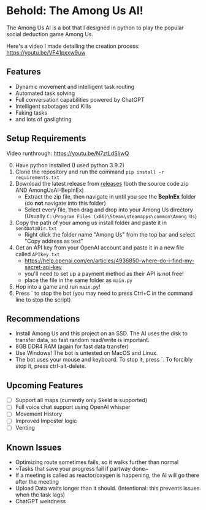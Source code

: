 # Behold: The Among Us AI!
The Among Us AI is a bot that I designed in python to play the popular social deduction game Among Us. 

Here's a video I made detailing the creation process: https://youtu.be/VF41pxxw9uw

## Features
- Dynamic movement and intelligent task routing
- Automated task solving
- Full conversation capabilities powered by ChatGPT
- Intelligent sabotages and Kills
- Faking tasks
- and lots of gaslighting

## Setup Requirements
Video runthrough: https://youtu.be/N7ztLdSIjwQ

0. Have python installed (I used python 3.9.2)
1. Clone the repository and run the command `pip install -r requirements.txt`
2. Download the latest release from [releases](https://github.com/TimShaw1/Among-Us-AI/releases/latest) (both the source code zip AND AmongUsAI-BepInEx)
    - Extract the zip file, then navigate in until you see the **BepInEx** folder (do **not** navigate into this folder)
    - Select every file, then drag and drop into your Among Us directory (Usually `C:\Program Files (x86)\Steam\steamapps\common\Among Us`)
3. Copy the path of your among us install folder and paste it in `sendDataDir.txt`
    - Right click the folder name "Among Us" from the top bar and select "Copy address as text"
4. Get an API key from your OpenAI account and paste it in a new file called `APIkey.txt`
    - https://help.openai.com/en/articles/4936850-where-do-i-find-my-secret-api-key
    - you'll need to set up a payment method as their API is not free!
    - place the file in the same folder as `main.py`
5. Hop into a game and run `main.py`!
6. Press ` to stop the bot (you may need to press Ctrl+C in the command line to stop the script)

## Recommendations
- Install Among Us and this project on an SSD. The AI uses the disk to transfer data, so fast random read/write is important.
- 8GB DDR4 RAM (again for fast data transfer)
- Use Windows! The bot is untested on MacOS and Linux.
- The bot uses your mouse and keyboard. To stop it, press `. To forcibly stop it, press ctrl-alt-delete.

## Upcoming Features
- [ ] Support all maps (currently only Skeld is supported)
- [ ] Full voice chat support using OpenAI whisper
- [ ] Movement History
- [ ] Improved Imposter logic
- [ ] Venting

## Known Issues
- Optimizing route sometimes fails, so it walks further than normal
- ~Tasks that save your progress fail if partway done~
- If a meeting is called as reactor/oxygen is happening, the AI will go there after the meeting
- Upload Data waits longer than it should. (Intentional: this prevents issues when the task lags)
- ChatGPT weirdness
